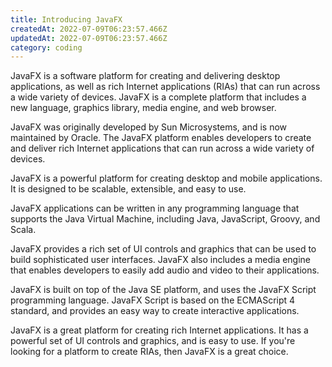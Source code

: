 ```yaml
---
title: Introducing JavaFX
createdAt: 2022-07-09T06:23:57.466Z
updatedAt: 2022-07-09T06:23:57.466Z
category: coding
---
```


JavaFX is a software platform for creating and delivering desktop applications, as well as rich Internet applications (RIAs) that can run across a wide variety of devices. JavaFX is a complete platform that includes a new language, graphics library, media engine, and web browser.

JavaFX was originally developed by Sun Microsystems, and is now maintained by Oracle. The JavaFX platform enables developers to create and deliver rich Internet applications that can run across a wide variety of devices.

JavaFX is a powerful platform for creating desktop and mobile applications. It is designed to be scalable, extensible, and easy to use.

JavaFX applications can be written in any programming language that supports the Java Virtual Machine, including Java, JavaScript, Groovy, and Scala.

JavaFX provides a rich set of UI controls and graphics that can be used to build sophisticated user interfaces. JavaFX also includes a media engine that enables developers to easily add audio and video to their applications.

JavaFX is built on top of the Java SE platform, and uses the JavaFX Script programming language. JavaFX Script is based on the ECMAScript 4 standard, and provides an easy way to create interactive applications.

JavaFX is a great platform for creating rich Internet applications. It has a powerful set of UI controls and graphics, and is easy to use. If you're looking for a platform to create RIAs, then JavaFX is a great choice.
